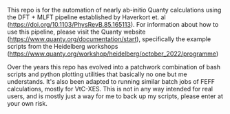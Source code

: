 This repo is for the automation of nearly ab-initio Quanty calculations using the DFT + MLFT
pipeline established by Haverkort et. al (https://doi.org/10.1103/PhysRevB.85.165113). For information
about how to use this pipeline, please visit the Quanty website (https://www.quanty.org/documentation/start),
specifically the example scripts from the Heidelberg workshops 
(https://www.quanty.org/workshop/heidelberg/october_2022/programme)

Over the years this repo has evolved into a patchwork combination of bash scripts and python plotting
utilities that basically no one but me understands. It's also been adapted to running similar
batch jobs of FEFF calculations, mostly for VtC-XES. This is not in any way intended for real users, 
and is mostly just a way for me to back up my scripts, please enter at your own risk.


